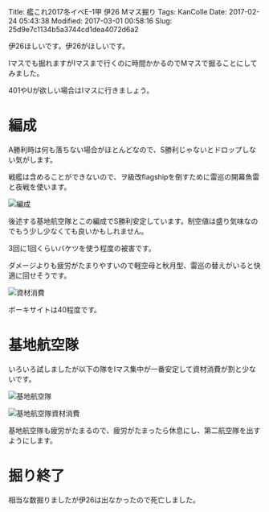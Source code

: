 Title: 艦これ2017冬イベE-1甲 伊26 Mマス掘り
Tags: KanColle
Date: 2017-02-24 05:43:38
Modified: 2017-03-01 00:58:16
Slug: 25d9e7c1134b5a3744cd1dea4072d6a2

伊26ほしいです。伊26がほしいです。

Iマスでも掘れますがIマスまで行くのに時間かかるのでMマスで掘ることにしてみました。

401やUが欲しい場合はIマスに行きましょう。

# 編成

A勝利時は何も落ちない場合がほとんどなので、S勝利じゃないとドロップしない気がします。

戦艦は含めることができないので、ヲ級改flagshipを倒すために雷巡の開幕魚雷と夜戦を使います。

![編成](https://i.gyazo.com/1d096829ee8477166c206ff7a13342b2.png)

後述する基地航空隊とこの編成でS勝利安定しています。制空値は盛り気味なのでもう少し少なくても良いかもしれません。

3回に1回くらいバケツを使う程度の被害です。

ダメージよりも疲労がたまりやすいので軽空母と秋月型、雷巡の替えがいると快適に回せそうです。

![資材消費](https://i.gyazo.com/b20076ddbe25330aa3f768f32e436676.png)

ボーキサイトは40程度です。

# 基地航空隊

いろいろ試しましたが以下の隊をIマス集中が一番安定して資材消費が割と少ないです。

![基地航空隊](https://i.gyazo.com/1231523e0cb7c9a0632b62e819176f0a.png)

![基地航空隊資材消費](https://i.gyazo.com/fa30b6107bf8bb140af9a3026d4629d5.png)

基地航空隊も疲労がたまるので、疲労がたまったら休息にし、第二航空隊を出すようにします。

# 掘り終了

相当な数掘りましたが伊26は出なかったので死亡しました。